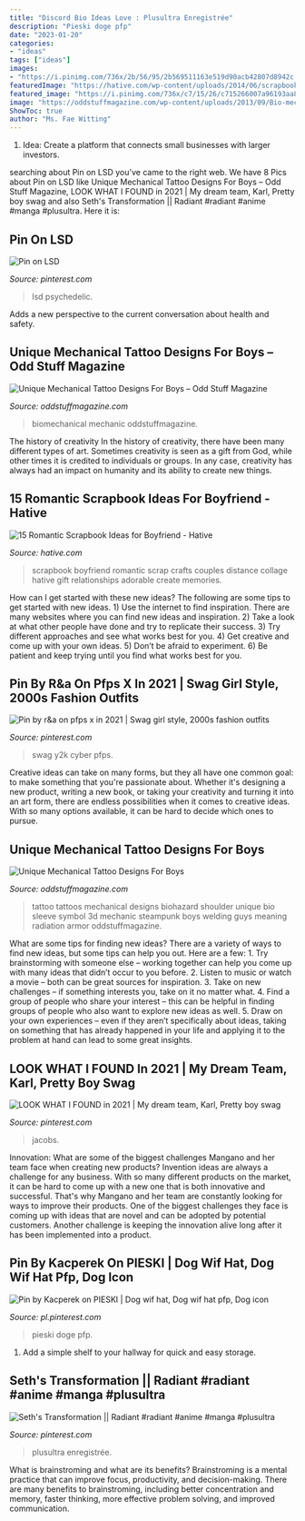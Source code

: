 ```yaml
---
title: "Discord Bio Ideas Love : Plusultra Enregistrée"
description: "Pieski doge pfp"
date: "2023-01-20"
categories:
- "ideas"
tags: ["ideas"]
images:
- "https://i.pinimg.com/736x/2b/56/95/2b569511163e519d90acb42807d8942c.jpg"
featuredImage: "https://hative.com/wp-content/uploads/2014/06/scrapbook-ideas-for-boyfriend-collage.jpg"
featured_image: "https://i.pinimg.com/736x/c7/15/26/c715266007a96193aa83b1876ebd019e.jpg"
image: "https://oddstuffmagazine.com/wp-content/uploads/2013/09/Bio-mechanical-Tattoo-23-532x800.jpg"
ShowToc: true
author: "Ms. Fae Witting"
---
```



1. Idea: Create a platform that connects small businesses with larger investors.

	

		
searching about Pin on LSD you've came to the right web. We have 8 Pics about Pin on LSD like Unique Mechanical Tattoo Designs For Boys – Odd Stuff Magazine, LOOK WHAT I FOUND in 2021 | My dream team, Karl, Pretty boy swag and also Seth&#039;s Transformation || Radiant #radiant #anime #manga #plusultra. Here it is:
		
    
## Pin On LSD

<img loading=lazy src="https://i.pinimg.com/736x/2b/56/95/2b569511163e519d90acb42807d8942c.jpg" onerror="this.onerror=null;this.src='https://tse2.mm.bing.net/th?id=OIP.22vSsPpSPY5r2CWpuEpy3wHaJ4&amp;pid=15.1';" alt="Pin on LSD">

_Source: pinterest.com_

>lsd psychedelic. 

	

Adds a new perspective to the current conversation about health and safety.

    
## Unique Mechanical Tattoo Designs For Boys – Odd Stuff Magazine

<img loading=lazy src="https://oddstuffmagazine.com/wp-content/uploads/2013/09/Bio-mechanical-Tattoo-23-532x800.jpg" onerror="this.onerror=null;this.src='https://tse1.mm.bing.net/th?id=OIP.gpp_XO8qPoD4Y_nLWlA-RQHaLI&amp;pid=15.1';" alt="Unique Mechanical Tattoo Designs For Boys – Odd Stuff Magazine">

_Source: oddstuffmagazine.com_

>biomechanical mechanic oddstuffmagazine. 

	

The history of creativity
In the history of creativity, there have been many different types of art. Sometimes creativity is seen as a gift from God, while other times it is credited to individuals or groups. In any case, creativity has always had an impact on humanity and its ability to create new things.

    
## 15 Romantic Scrapbook Ideas For Boyfriend - Hative

<img loading=lazy src="https://hative.com/wp-content/uploads/2014/06/scrapbook-ideas-for-boyfriend-collage.jpg" onerror="this.onerror=null;this.src='https://tse4.mm.bing.net/th?id=OIP.mKc-Cm9WZETFeALVRJYnhQHaGL&amp;pid=15.1';" alt="15 Romantic Scrapbook Ideas for Boyfriend - Hative">

_Source: hative.com_

>scrapbook boyfriend romantic scrap crafts couples distance collage hative gift relationships adorable create memories. 

	

How can I get started with these new ideas?
The following are some tips to get started with new ideas. 1) Use the internet to find inspiration. There are many websites where you can find new ideas and inspiration. 2) Take a look at what other people have done and try to replicate their success. 3) Try different approaches and see what works best for you. 4) Get creative and come up with your own ideas. 5) Don’t be afraid to experiment. 6) Be patient and keep trying until you find what works best for you.

    
## Pin By R&amp;a On Pfps X In 2021 | Swag Girl Style, 2000s Fashion Outfits

<img loading=lazy src="https://i.pinimg.com/736x/5c/dd/0b/5cdd0b618e21f318c35334ad61ff4989.jpg" onerror="this.onerror=null;this.src='https://tse3.mm.bing.net/th?id=OIP.JF6TRR8L3N1SZs8SkxmgLQHaI7&amp;pid=15.1';" alt="Pin by r&amp;a on pfps x in 2021 | Swag girl style, 2000s fashion outfits">

_Source: pinterest.com_

>swag y2k cyber pfps. 

	

Creative ideas can take on many forms, but they all have one common goal: to make something that you're passionate about. Whether it's designing a new product, writing a new book, or taking your creativity and turning it into an art form, there are endless possibilities when it comes to creative ideas. With so many options available, it can be hard to decide which ones to pursue.

    
## Unique Mechanical Tattoo Designs For Boys

<img loading=lazy src="http://oddstuffmagazine.com/wp-content/uploads/2013/09/Bio-mechanical-Tattoo-8-469x800.jpg" onerror="this.onerror=null;this.src='https://tse1.mm.bing.net/th?id=OIP.HAg-G-oid5f3-H7dgFX2IQAAAA&amp;pid=15.1';" alt="Unique Mechanical Tattoo Designs For Boys">

_Source: oddstuffmagazine.com_

>tattoo tattoos mechanical designs biohazard shoulder unique bio sleeve symbol 3d mechanic steampunk boys welding guys meaning radiation armor oddstuffmagazine. 

	

What are some tips for finding new ideas?
There are a variety of ways to find new ideas, but some tips can help you out. Here are a few: 1. Try brainstorming with someone else – working together can help you come up with many ideas that didn’t occur to you before. 2. Listen to music or watch a movie – both can be great sources for inspiration. 3. Take on new challenges – if something interests you, take on it no matter what. 4. Find a group of people who share your interest – this can be helpful in finding groups of people who also want to explore new ideas as well. 5. Draw on your own experiences – even if they aren’t specifically about ideas, taking on something that has already happened in your life and applying it to the problem at hand can lead to some great insights.

    
## LOOK WHAT I FOUND In 2021 | My Dream Team, Karl, Pretty Boy Swag

<img loading=lazy src="https://i.pinimg.com/736x/1e/f3/b3/1ef3b3a751fe75b7df6187998a3137f4.jpg" onerror="this.onerror=null;this.src='https://tse2.mm.bing.net/th?id=OIP.2ebC3l877W8wOUhnXFCxgwHaEK&amp;pid=15.1';" alt="LOOK WHAT I FOUND in 2021 | My dream team, Karl, Pretty boy swag">

_Source: pinterest.com_

>jacobs. 

	

Innovation: What are some of the biggest challenges Mangano and her team face when creating new products?
Invention ideas are always a challenge for any business. With so many different products on the market, it can be hard to come up with a new one that is both innovative and successful. That's why Mangano and her team are constantly looking for ways to improve their products. One of the biggest challenges they face is coming up with ideas that are novel and can be adopted by potential customers. Another challenge is keeping the innovation alive long after it has been implemented into a product.

    
## Pin By Kacperek On PIESKI | Dog Wif Hat, Dog Wif Hat Pfp, Dog Icon

<img loading=lazy src="https://i.pinimg.com/736x/c7/15/26/c715266007a96193aa83b1876ebd019e.jpg" onerror="this.onerror=null;this.src='https://tse2.mm.bing.net/th?id=OIP.r075Zb4414e-QhWqfnzPcQHaHa&amp;pid=15.1';" alt="Pin by Kacperek on PIESKI | Dog wif hat, Dog wif hat pfp, Dog icon">

_Source: pl.pinterest.com_

>pieski doge pfp. 

	

1. Add a simple shelf to your hallway for quick and easy storage.

    
## Seth&#039;s Transformation || Radiant #radiant #anime #manga #plusultra

<img loading=lazy src="https://i.pinimg.com/736x/37/42/d6/3742d6466dbdf83b39e5e8d67db30df1.jpg" onerror="this.onerror=null;this.src='https://tse1.mm.bing.net/th?id=OIP.wO6dxvL6pi2q-dICvR6bdQHaH_&amp;pid=15.1';" alt="Seth&#039;s Transformation || Radiant #radiant #anime #manga #plusultra">

_Source: pinterest.com_

>plusultra enregistrée. 

	

What is brainstroming and what are its benefits?
Brainstroming is a mental practice that can improve focus, productivity, and decision-making. There are many benefits to brainstroming, including better concentration and memory, faster thinking, more effective problem solving, and improved communication.

